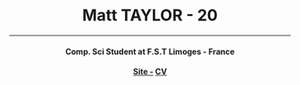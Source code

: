 <h1 align="center"> Matt TAYLOR - 20</h1>
<hr>
<h4 align="center"> Comp. Sci Student at F.S.T Limoges - France </h4>
<h4 align="center"> <a href = https://ledrypotato.github.io> Site -</a> <a href =  cv.pdf> CV </a>

<!--
**ledrypotato/ledrypotato** is a ✨ _special_ ✨ repository because its `README.md` (this file) appears on your GitHub profile.

Here are some ideas to get you started:

- 🔭 I’m currently working on ...
- 🌱 I’m currently learning ...
- 👯 I’m looking to collaborate on ...
- 🤔 I’m looking for help with ...
- 💬 Ask me about ...
- 📫 How to reach me: ...
- 😄 Pronouns: ...
- ⚡ Fun fact: ...
-->

